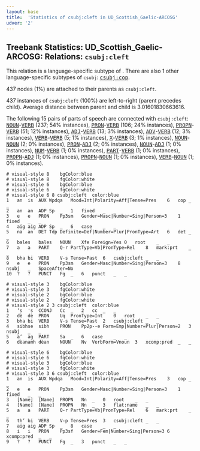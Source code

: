 ```yaml
---
layout: base
title:  'Statistics of csubj:cleft in UD_Scottish_Gaelic-ARCOSG'
udver: '2'
---
```


## Treebank Statistics: UD_Scottish_Gaelic-ARCOSG: Relations: `csubj:cleft`

This relation is a language-specific subtype of .
There are also 1 other language-specific subtypes of `csubj`: <tt><a href="gd_arcosg-dep-csubj-cop.html">csubj:cop</a></tt>.

437 nodes (1%) are attached to their parents as `csubj:cleft`.

437 instances of `csubj:cleft` (100%) are left-to-right (parent precedes child).
Average distance between parent and child is 3.01601830663616.

The following 15 pairs of parts of speech are connected with `csubj:cleft`: <tt><a href="gd_arcosg-pos-NOUN.html">NOUN</a></tt>-<tt><a href="gd_arcosg-pos-VERB.html">VERB</a></tt> (237; 54% instances), <tt><a href="gd_arcosg-pos-PRON.html">PRON</a></tt>-<tt><a href="gd_arcosg-pos-VERB.html">VERB</a></tt> (106; 24% instances), <tt><a href="gd_arcosg-pos-PROPN.html">PROPN</a></tt>-<tt><a href="gd_arcosg-pos-VERB.html">VERB</a></tt> (51; 12% instances), <tt><a href="gd_arcosg-pos-ADJ.html">ADJ</a></tt>-<tt><a href="gd_arcosg-pos-VERB.html">VERB</a></tt> (13; 3% instances), <tt><a href="gd_arcosg-pos-ADV.html">ADV</a></tt>-<tt><a href="gd_arcosg-pos-VERB.html">VERB</a></tt> (12; 3% instances), <tt><a href="gd_arcosg-pos-VERB.html">VERB</a></tt>-<tt><a href="gd_arcosg-pos-VERB.html">VERB</a></tt> (5; 1% instances), <tt><a href="gd_arcosg-pos-X.html">X</a></tt>-<tt><a href="gd_arcosg-pos-VERB.html">VERB</a></tt> (3; 1% instances), <tt><a href="gd_arcosg-pos-NOUN.html">NOUN</a></tt>-<tt><a href="gd_arcosg-pos-NOUN.html">NOUN</a></tt> (2; 0% instances), <tt><a href="gd_arcosg-pos-PRON.html">PRON</a></tt>-<tt><a href="gd_arcosg-pos-ADJ.html">ADJ</a></tt> (2; 0% instances), <tt><a href="gd_arcosg-pos-NOUN.html">NOUN</a></tt>-<tt><a href="gd_arcosg-pos-ADJ.html">ADJ</a></tt> (1; 0% instances), <tt><a href="gd_arcosg-pos-NUM.html">NUM</a></tt>-<tt><a href="gd_arcosg-pos-VERB.html">VERB</a></tt> (1; 0% instances), <tt><a href="gd_arcosg-pos-PART.html">PART</a></tt>-<tt><a href="gd_arcosg-pos-VERB.html">VERB</a></tt> (1; 0% instances), <tt><a href="gd_arcosg-pos-PROPN.html">PROPN</a></tt>-<tt><a href="gd_arcosg-pos-ADJ.html">ADJ</a></tt> (1; 0% instances), <tt><a href="gd_arcosg-pos-PROPN.html">PROPN</a></tt>-<tt><a href="gd_arcosg-pos-NOUN.html">NOUN</a></tt> (1; 0% instances), <tt><a href="gd_arcosg-pos-VERB.html">VERB</a></tt>-<tt><a href="gd_arcosg-pos-NOUN.html">NOUN</a></tt> (1; 0% instances).


~~~ conllu
# visual-style 8	bgColor:blue
# visual-style 8	fgColor:white
# visual-style 6	bgColor:blue
# visual-style 6	fgColor:white
# visual-style 6 8 csubj:cleft	color:blue
1	an	is	AUX	Wpdqa	Mood=Int|Polarity=Aff|Tense=Pres	6	cop	_	_
2	an	an	ADP	Sp	_	1	fixed	_	_
3	e	e	PRON	Pp3sm	Gender=Masc|Number=Sing|Person=3	1	fixed	_	_
4	aig	aig	ADP	Sp	_	6	case	_	_
5	na	an	DET	Tdp	Definite=Def|Number=Plur|PronType=Art	6	det	_	_
6	bales	bales	NOUN	Xfe	Foreign=Yes	0	root	_	_
7	a	a	PART	Q-r	PartType=Vb|PronType=Rel	8	mark:prt	_	_
8	bha	bi	VERB	V-s	Tense=Past	6	csubj:cleft	_	_
9	e	e	PRON	Pp3sm	Gender=Masc|Number=Sing|Person=3	8	nsubj	_	SpaceAfter=No
10	?	?	PUNCT	Fg	_	6	punct	_	_

~~~


~~~ conllu
# visual-style 3	bgColor:blue
# visual-style 3	fgColor:white
# visual-style 2	bgColor:blue
# visual-style 2	fgColor:white
# visual-style 2 3 csubj:cleft	color:blue
1	‘s	's	CCONJ	Cc	_	2	cc	_	_
2	dè	dè	PRON	Uq	PronType=Int	0	root	_	_
3	bha	bi	VERB	V-s	Tense=Past	2	csubj:cleft	_	_
4	sibhse	sibh	PRON	Pp2p--e	Form=Emp|Number=Plur|Person=2	3	nsubj	_	_
5	a’	ag	PART	Sa	_	6	case	_	_
6	dèanamh	dèan	NOUN	Nv	VerbForm=Vnoun	3	xcomp:pred	_	_

~~~


~~~ conllu
# visual-style 6	bgColor:blue
# visual-style 6	fgColor:white
# visual-style 3	bgColor:blue
# visual-style 3	fgColor:white
# visual-style 3 6 csubj:cleft	color:blue
1	an	is	AUX	Wpdqa	Mood=Int|Polarity=Aff|Tense=Pres	3	cop	_	_
2	e	e	PRON	Pp3sm	Gender=Masc|Number=Sing|Person=3	1	fixed	_	_
3	[Name]	[Name]	PROPN	Nn	_	0	root	_	_
4	[Name]	[Name]	PROPN	Nn	_	3	flat:name	_	_
5	a	a	PART	Q-r	PartType=Vb|PronType=Rel	6	mark:prt	_	_
6	th’	bi	VERB	V-p	Tense=Pres	3	csubj:cleft	_	_
7	aig	aig	ADP	Sp	_	8	case	_	_
8	i	i	PRON	Pp3sf	Gender=Fem|Number=Sing|Person=3	6	xcomp:pred	_	_
9	?	?	PUNCT	Fg	_	3	punct	_	_

~~~


